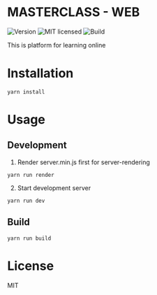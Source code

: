 # MASTERCLASS - WEB

  ![Version](https://img.shields.io/npm/v/npm.svg)
  ![MIT licensed](https://img.shields.io/badge/license-MIT-blue.svg)
  ![Build](https://img.shields.io/vso/build/larsbrinkhoff/953a34b9-5966-4923-a48a-c41874cfb5f5/1.svg)

  This is platform for learning online  
# Installation
```
yarn install
```
# Usage
## Development
1. Render server.min.js first for server-rendering
```
yarn run render
```
2. Start development server
```
yarn run dev
```
## Build

```
yarn run build
```

# License
MIT
